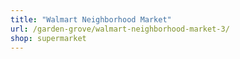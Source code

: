 ```yaml
---
title: "Walmart Neighborhood Market"
url: /garden-grove/walmart-neighborhood-market-3/
shop: supermarket
---
```


